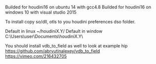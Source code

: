 
Builded for houdini16 on ubuntu 14 with gcc4.8 Builded for houdini16 on windows 10 with visual studio 2015

To install copy so/dll, otls to you houdini preferences dso folder.

Default in linux ~/houdiniX.Y/ Default in window C:\Users\user\Documents\houdiniX.Y\

You should install vdb_to_field as well to look at example hip
https://github.com/abryutinalexey/vdb_to_field
https://vimeo.com/216432705
